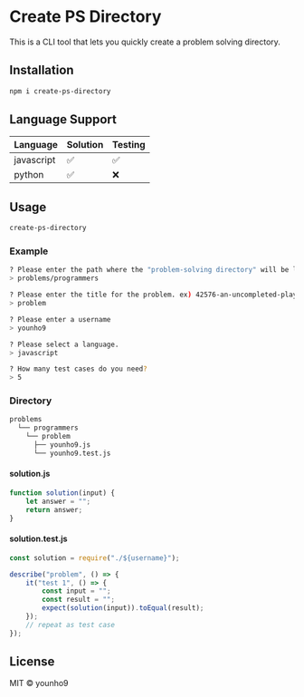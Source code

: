 # Create PS Directory

This is a CLI tool that lets you quickly create a problem solving directory.

## Installation

```bash
npm i create-ps-directory
```

## Language Support

| Language   | Solution | Testing |
| ---------- | -------- | ------- |
| javascript | ✅       | ✅      |
| python     | ✅       | ❌      |

## Usage

```bash
create-ps-directory
```

### Example

```bash
? Please enter the path where the "problem-solving directory" will be located. ex) problems/programmers
> problems/programmers

? Please enter the title for the problem. ex) 42576-an-uncompleted-player
> problem

? Please enter a username
> younho9

? Please select a language.
> javascript

? How many test cases do you need?
> 5
```

### Directory

```bash
problems
  └── programmers
    └── problem
      ├── younho9.js
      └── younho9.test.js
```

#### solution.js

```javascript
function solution(input) {
    let answer = "";
    return answer;
}
```

#### solution.test.js

```javascript
const solution = require("./${username}");

describe("problem", () => {
    it("test 1", () => {
        const input = "";
        const result = "";
        expect(solution(input)).toEqual(result);
    });
    // repeat as test case
});
```

## License

MIT © younho9
